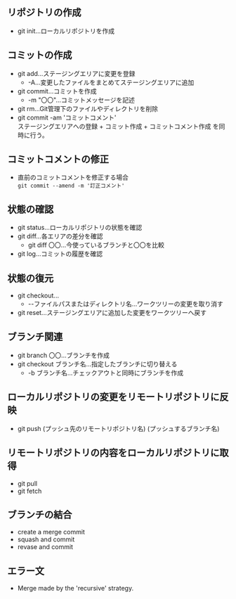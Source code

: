 ## リポジトリの作成
- git init...ローカルリポジトリを作成  

## コミットの作成
- git add...ステージングエリアに変更を登録
  - -A...変更したファイルをまとめてステージングエリアに追加
- git commit...コミットを作成
  - -m "〇〇"...コミットメッセージを記述
- git rm...Git管理下のファイルやディレクトリを削除
- git commit -am 'コミットコメント'  
ステージングエリアへの登録 + コミット作成 + コミットコメント作成 を同時に行う。

## コミットコメントの修正
- 直前のコミットコメントを修正する場合  
`git commit --amend -m '訂正コメント'`

## 状態の確認
- git status...ローカルリポジトリの状態を確認
- git diff...各エリアの差分を確認
  - git diff 〇〇...今使っているブランチと〇〇を比較
- git log...コミットの履歴を確認

## 状態の復元
- git checkout...
  - --ファイルパスまたはディレクトリ名...ワークツリーの変更を取り消す
- git reset...ステージングエリアに追加した変更をワークツリーへ戻す

## ブランチ関連
- git branch 〇〇...ブランチを作成
- git checkout ブランチ名...指定したブランチに切り替える
  - -b ブランチ名...チェックアウトと同時にブランチを作成

## ローカルリポジトリの変更をリモートリポジトリに反映
- git push (プッシュ先のリモートリポジトリ名) (プッシュするブランチ名)

## リモートリポジトリの内容をローカルリポジトリに取得
- git pull
- git fetch

## ブランチの結合
- create a merge commit
- squash and commit
- revase and commit

## エラー文
- Merge made by the 'recursive' strategy.
